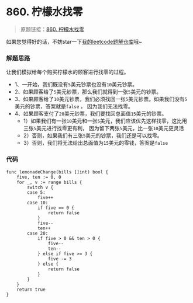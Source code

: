 # 860. 柠檬水找零
> 原题链接：[860. 柠檬水找零](https://leetcode-cn.com/problems/lemonade-change/)

如果您觉得好的话，不妨star一下[我的leetcode题解仓库](https://github.com/MangoDowner/clear-leetcode)哦~

### 解题思路
让我们模拟给每个购买柠檬水的顾客进行找零的过程。

* 1、一开始，我们既没有``5``美元钞票也没有``10``美元钞票。
* 2、如果顾客给了``5``美元钞票，那么我们就得到一张``5``美元的钞票。
* 3、如果顾客给了``10``美元钞票，我们必须找回一张``5``美元钞票。如果我们没有``5``美元的钞票，答案就是``false`` ，
    因为我们无法找零。
* 4、如果顾客支付了``20``美元钞票，我们要找回总面值``15``美元的钞票。
    * 1）如果我们有一张``10``美元和一张``5``美元，我们应该优先这样找零，这比用三张``5``美元进行找零更有利，
    因为留下两张``5``美元，比一张``10``美元更灵活
    * 2）否则，如果我们有三张``5``美元的钞票，我们还是可以找零。
    * 3）否则，我们将无法给出总面值为``15``美元的零钱，答案是``false``

### 代码
```golang
func lemonadeChange(bills []int) bool {
	five, ten := 0, 0
	for _, v := range bills {
		switch v {
		case 5:
			five++
		case 10:
			if five == 0 {
				return false
			}
			five--
			ten++
		case 20:
			if five > 0 && ten > 0 {
				five--
				ten--
			} else if five >= 3 {
				five -= 3
			} else {
				return false
			}
		}
	}
	return true
}
```
